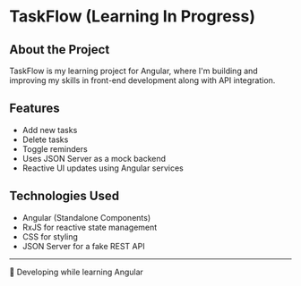 # TaskFlow (Learning In Progress)

## About the Project
TaskFlow is my learning project for Angular, where I'm building and improving my skills in front-end development along with API integration.

## Features
- Add new tasks
- Delete tasks
- Toggle reminders
- Uses JSON Server as a mock backend
- Reactive UI updates using Angular services

## Technologies Used
- Angular (Standalone Components)
- RxJS for reactive state management
- CSS for styling
- JSON Server for a fake REST API

---
🚀 Developing while learning Angular

